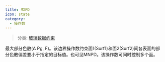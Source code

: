 ```yaml
---
title: MXPD
icon: state
category:
  - 操作数
---
```


> 分类: [玻璃数据约束](/hb/operands/130/872/  "Zemax 操作数 玻璃数据约束")

最大部分色散(Δ Pg, F)。该边界操作数约束面1(Surf1)和面2(Surf2)间各表面的部分色散偏差要小于指定的目标值。也可见MNPD。该操作数可同时控制多个面。